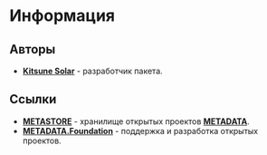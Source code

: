 # Информация

## Авторы

- [**Kitsune Solar**](https://kitsune.solar/) - разработчик пакета.

## Ссылки

- [**METASTORE**](https://metastore.pro/) - хранилище открытых проектов [**METADATA**](https://metadata.foundation/).
- [**METADATA.Foundation**](https://metadata.foundation/) - поддержка и разработка открытых проектов.
